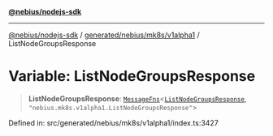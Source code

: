 [**@nebius/nodejs-sdk**](../../../../../README.md)

---

[@nebius/nodejs-sdk](../../../../../README.md) / [generated/nebius/mk8s/v1alpha1](../README.md) / ListNodeGroupsResponse

# Variable: ListNodeGroupsResponse

> **ListNodeGroupsResponse**: [`MessageFns`](../../../../../runtime/protos/core/interfaces/MessageFns.md)\<[`ListNodeGroupsResponse`](../interfaces/ListNodeGroupsResponse.md), `"nebius.mk8s.v1alpha1.ListNodeGroupsResponse"`\>

Defined in: src/generated/nebius/mk8s/v1alpha1/index.ts:3427
